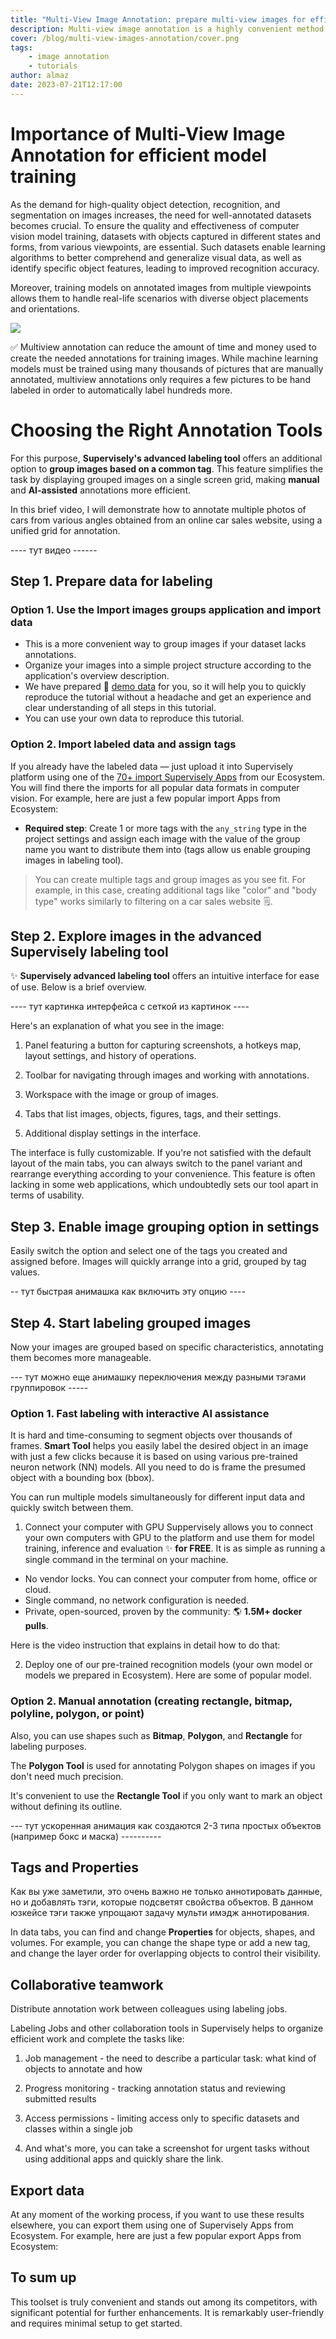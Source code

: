 ```yaml
---
title: "Multi-View Image Annotation: prepare multi-view images for efficient model training"
description: Multi-view image annotation is a highly convenient method for annotating objects in photos from various perspectives.
cover: /blog/multi-view-images-annotation/cover.png
tags:
    - image annotation
    - tutorials
author: almaz
date: 2023-07-21T12:17:00
---
```



# Importance of Multi-View Image Annotation for efficient model training

As the demand for high-quality object detection, recognition, and segmentation on images increases, the need for well-annotated datasets becomes crucial. To ensure the quality and effectiveness of computer vision model training, datasets with objects captured in different states and forms, from various viewpoints, are essential. Such datasets enable learning algorithms to better comprehend and generalize visual data, as well as identify specific object features, leading to improved recognition accuracy. 

Moreover, training models on annotated images from multiple viewpoints allows them to handle real-life scenarios with diverse object placements and orientations.

![](beetles2.png)

✅ Multiview annotation can reduce the amount of time and money used to create the needed annotations for training images. While machine learning models must be trained using many thousands of pictures that are manually annotated, multiview annotations only requires a few pictures to be hand labeled in order to automatically label hundreds more.


# Choosing the Right Annotation Tools

For this purpose, **Supervisely's advanced labeling tool** offers an additional option to **group images based on a common tag**. This feature simplifies the task by displaying grouped images on a single screen grid, making **manual** and **AI-assisted** annotations more efficient.

In this brief video, I will demonstrate how to annotate multiple photos of cars from various angles obtained from an online car sales website, using a unified grid for annotation.

---- тут видео ------
<!-- <embed-youtube id="1rFeUfmT20k"></embed-youtube> -->


## Step 1. Prepare data for labeling

### Option 1. Use the **Import images groups** application and import data

- This is a more convenient way to group images if your dataset lacks annotations. 
- Organize your images into a simple project structure according to the application's overview description.
- We have prepared 🔗 [demo data](https://github.com/supervisely-ecosystem/import-images-groups/releases/download/v0.0.1/cars.catalog.zip) for you, so it will help you to quickly reproduce the tutorial without a headache and get an experience and clear understanding of all steps in this tutorial.
- You can use your own data to reproduce this tutorial.

 <div class="apps-grid">
    <blog-app github="import-images-groups/master"></blog-app>
</div>

### Option 2. Import labeled data and assign tags

 If you already have the labeled data — just upload it into Supervisely platform using one of the [70+ import Supervisely Apps]( https://ecosystem.supervisely.com/import) from our Ecosystem. You will find there the imports for all popular data formats in computer vision. For example, here are just a few popular import Apps from Ecosystem:

 <div class="apps-grid">
    <blog-app github="convert-yolov5-to-supervisely-format/master"></blog-app>
    <blog-app github="import-images-with-masks/master"></blog-app>
    <blog-app github="import-coco/master"></blog-app>
</div>

 - **Required step**: Create 1 or more tags with the `any_string` type in the project settings and assign each image with the value of the group name you want to distribute them into (tags allow us enable grouping images in labeling tool).
 > You can create multiple tags and group images as you see fit. For example, in this case, creating additional tags like "color" and "body type" works similarly to filtering on a car sales website 🗒️.


## Step 2. Explore images in the advanced Supervisely labeling tool

✨ **Supervisely advanced labeling tool** offers an intuitive interface for ease of use. Below is a brief overview.

---- тут картинка интерфейса с сеткой из картинок ----

Here's an explanation of what you see in the image:

 1. Panel featuring a button for capturing screenshots, a hotkeys map, layout settings, and history of operations.

 2. Toolbar for navigating through images and working with annotations.

 3. Workspace with the image or group of images.

 4. Tabs that list images, objects, figures, tags, and their settings.

 5. Additional display settings in the interface.

The interface is fully customizable. If you're not satisfied with the default layout of the main tabs, you can always switch to the panel variant and rearrange everything according to your convenience. This feature is often lacking in some web applications, which undoubtedly sets our tool apart in terms of usability.

## Step 3. Enable image grouping option in settings

Easily switch the option and select one of the tags you created and assigned before. Images will quickly arrange into a grid, grouped by tag values.

-- тут быстрая анимашка как включить эту опцию ----

## Step 4. Start labeling grouped images

Now your images are grouped based on specific characteristics, annotating them becomes more manageable. 

--- тут можно еще анимашку переключения между разными тэгами группировок -----

### Option 1. Fast labeling with interactive AI assistance

It is hard and time-consuming to segment objects over thousands of frames. **Smart Tool** helps you easily label the desired object in an image with just a few clicks because it is based on using various pre-trained neuron network (NN) models. All you need to do is frame the presumed object with a bounding box (bbox).

You can run multiple models simultaneously for different input data and quickly switch between them.

  1. Connect your computer with GPU
  Suppervisely allows you to connect your own computers with GPU to the platform and use them for model training, inference and evaluation ✨ **for FREE**. It is as simple as running a single command in the terminal on your machine.
   - No vendor locks. You can connect your computer from home, office or cloud.
   - Single command, no network configuration is needed.
   - Private, open-sourced, proven by the community: 🌎 **1.5M+ docker pulls**.

   Here is the video instruction that explains in detail how to do that:

   <embed-youtube id="aO7Zc4kTrVg"></embed-youtube>

  2. Deploy one of our pre-trained recognition models (your own model or models we prepared in Ecosystem).
  Here are some of popular model.


### Option 2. Manual annotation (creating rectangle, bitmap, polyline, polygon, or point)

Also, you can use shapes such as **Bitmap**, **Polygon**, and **Rectangle** for labeling purposes.

The **Polygon Tool** is used for annotating Polygon shapes on images if you don't need much precision.

It's convenient to use the **Rectangle Tool** if you only want to mark an object without defining its outline.

 --- тут ускоренная анимация как создаются 2-3 типа простых объектов (например бокс и маска) ----------

## Tags and Properties
Как вы уже заметили, это очень важно не только аннотировать данные, но и добавлять тэги, которые подсветят свойства объектов.
В данном юзкейсе тэги также упрощают задачу мульти имэдж аннотирования.

<!-- --- тут красивый скрин по тэгам ![](./tags.png) ---- -->

In data tabs, you can find and change **Properties** for objects, shapes, and volumes. For example, you can change the shape type or add a new tag, and change the layer order for overlapping objects to control their visibility.


## Collaborative teamwork

Distribute annotation work between colleagues using labeling jobs.

Labeling Jobs and other collaboration tools in Supervisely helps to organize efficient work and complete the tasks like:

1. Job management - the need to describe a particular task: what kind of objects to annotate and how

2. Progress monitoring - tracking annotation status and reviewing submitted results

3. Access permissions - limiting access only to specific datasets and classes within a single job

4. And what's more, you can take a screenshot for urgent tasks without using additional apps and quickly share the link.


## Export data

At any moment of the working process, if you want to use these results elsewhere, you can export them using one of Supervisely Apps from Ecosystem. For example, here are just a few popular export Apps from Ecosystem:

 <div class="apps-grid">
    <blog-app github="export-to-supervisely-format/master"></blog-app>
    <blog-app github="export-to-yolov8/master"></blog-app>
    <blog-app github="export-as-masks/master"></blog-app>
    <blog-app github="export-to-coco/master"></blog-app>
    <blog-app github="export-to-coco-mask/master"></blog-app>
    <blog-app github="export-to-pascal-voc/master"></blog-app>
</div>

## To sum up

This toolset is truly convenient and stands out among its competitors, with significant potential for further enhancements. It is remarkably user-friendly and requires minimal setup to get started.

